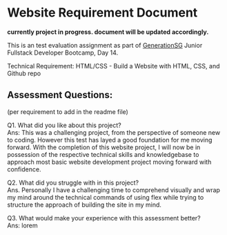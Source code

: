 # Website Requirement Document

**currently project in progress. document will be updated accordingly.**

This is an test evaluation assignment as part of [GenerationSG](https://singapore.generation.org/launch-your-career-in-tech/) Junior Fullstack Developer Bootcamp, Day 14.


Technical Requirement:
HTML/CSS - Build a Website with HTML, CSS, and Github repo
  <p></p>
  <p></p>
<h2>Assessment Questions:</h2> (per requirement to add in the readme file)
  <p></p>
  <p></p>
Q1. What did you like about this project?
  <br>
Ans: This was a challenging project, from the perspective of someone new to coding. However this test has layed a good foundation for me moving forward. With the completion of this website project, I will now be in possession of the respective technical skills and knowledgebase to approach most basic website development project moving forward with confidence.
  <p></p>
  <p></p>
Q2. What did you struggle with in this project?
  <br>
Ans. Personally I have a challenging time to comprehend visually and wrap my mind around the technical commands of using flex while trying to structure the approach of building the site in my mind.
  <p></p>
  <p></p>
Q3. What would make your experience with this assessment better?
  <br>
Ans: lorem

